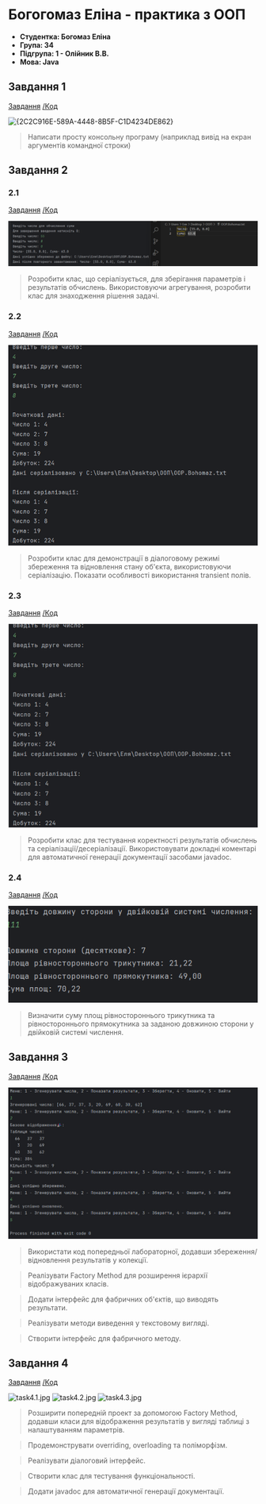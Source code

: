 # Богогомаз Еліна - практика з ООП
- **Студентка: Богомаз Еліна**
- **Група: 34**
- **Підгрупа: 1 - Олійник В.В.**
- **Мова: Java**
## Завдання 1
[Завдання](https://github.com/ElinaBohomaz/OOP.Bohomaz/blob/main/OOP/src/task1/Readme.md) 
[/Код](https://github.com/ElinaBohomaz/OOP.Bohomaz/blob/main/OOP/src/task1/Main.java)

![{2C2C916E-589A-4448-8B5F-C1D4234DE862}](https://github.com/user-attachments/assets/0189cdb5-a342-487f-893f-07bae5642706)
> Написати просту консольну програму (наприклад вивід на екран аргументів командної строки)

## Завдання 2
### 2.1
[Завдання](https://github.com/ElinaBohomaz/OOP.Bohomaz/blob/main/OOP/src/task2/readme.md) 
[/Код](https://github.com/ElinaBohomaz/OOP.Bohomaz/blob/main/OOP/src/task2/Main1.java)

![img.png](image/img.png)
> Розробити клас, що серіалізується, для зберігання параметрів і результатів обчислень. Використовуючи агрегування, розробити клас для знаходження рішення задачі.

### 2.2
[Завдання](https://github.com/ElinaBohomaz/OOP.Bohomaz/blob/main/OOP/src/task2/readme.md)
[/Код](https://github.com/ElinaBohomaz/OOP.Bohomaz/blob/main/OOP/src/task2/Main2.java)

![img_2.png](image/img_2.png)
> Розробити клас для демонстрації в діалоговому режимі збереження та відновлення стану об'єкта, використовуючи серіалізацію. Показати особливості використання transient полів.

### 2.3
[Завдання](https://github.com/ElinaBohomaz/OOP.Bohomaz/blob/main/OOP/src/task2/readme.md)
[/Код](https://github.com/ElinaBohomaz/OOP.Bohomaz/blob/main/OOP/src/task2/Main3.java)

![task2.3.jpg](image/task2.3.jpg)
> Розробити клас для тестування коректності результатів обчислень та серіалізації/десеріалізації. Використовувати докладні коментарі для автоматичної генерації документації засобами javadoc.

### 2.4
[Завдання](https://github.com/ElinaBohomaz/OOP.Bohomaz/blob/main/OOP/src/task2/readme.md)
[/Код](https://github.com/ElinaBohomaz/OOP.Bohomaz/blob/main/OOP/src/task2/Main4.java)

![img_4.png](image/img_4.png)
> Визначити суму площ рівностороннього трикутника та рівностороннього прямокутника за заданою довжиною сторони у двійковій системі числення.

## Завдання 3
[Завдання](https://github.com/ElinaBohomaz/OOP.Bohomaz/blob/main/OOP/src/task3/Readme.md)
[/Код](https://github.com/ElinaBohomaz/OOP.Bohomaz/blob/main/OOP/src/task3/Main.java)

![task3.jpg](image/task3.jpg)
> Використати код попередньої лабораторної, додавши збереження/відновлення результатів у колекції.

> Реалізувати Factory Method для розширення ієрархії відображуваних класів.

> Додати інтерфейс для фабричних об'єктів, що виводять результати.

> Реалізувати методи виведення у текстовому вигляді.

> Створити інтерфейс для фабричного методу.

## Завдання 4
[Завдання](https://github.com/ElinaBohomaz/OOP.Bohomaz/blob/main/OOP/src/task4/Readme.md)
[/Код](https://github.com/ElinaBohomaz/OOP.Bohomaz/blob/main/OOP/src/task4/Main.java)

![task4.1.jpg](../../../image/task4.1.jpg) ![task4.2.jpg](../../../image/task4.2.jpg) ![task4.3.jpg](../../../image/task4.3.jpg)
> Розширити попередній проект за допомогою Factory Method, додавши класи для відображення результатів у вигляді таблиці з налаштуванням параметрів.

> Продемонструвати overriding, overloading та поліморфізм.

> Реалізувати діалоговий інтерфейс.

> Створити клас для тестування функціональності.

> Додати javadoc для автоматичної генерації документації.